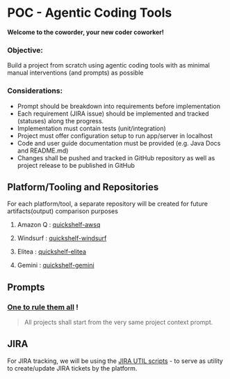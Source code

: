 
# POC - Agentic Coding Tools

**Welcome to the coworder, your new coder coworker!**

### Objective: 
Build a project from scratch using agentic coding tools with as minimal manual interventions (and prompts) as possible  

### Considerations: 
- Prompt should be breakdown into requirements before implementation
- Each requirement (JIRA issue) should be implemented and tracked (statuses) along the progress.
- Implementation must contain tests (unit/integration)
- Project must offer configuration setup to run app/server in localhost
- Code and user guide documentation must be provided (e.g. Java Docs and README.md) 
- Changes shall be pushed and tracked in GitHub repository as well as project release to be published in GitHub
 
## Platform/Tooling and Repositories

For each platform/tool, a separate repository will be created for future artifacts(output) comparison purposes

1. Amazon Q   :     [quickshelf-awsq](https://github.com/vinipx/quickshelf-awsq)  

2. Windsurf   :     [quickshelf-windsurf](https://github.com/vinipx/quickshelf-windsurf)

3. Elitea     :     [quickshelf-elitea](https://github.com/vinipx/quickshelf-elitea)

4. Gemini     :     [quickshelf-gemini](https://github.com/vinipx/quickshelf-gemini)


## Prompts

### [One to rule them all](prompt.md) !  

> All projects shall start from the very same project context prompt. 

## JIRA

For JIRA tracking, we will be using the [JIRA UTIL scripts](https://github.com/vinipx/jira-util) - to serve as utility to create/update JIRA tickets by the platform. 

